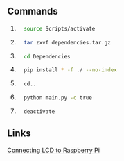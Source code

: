 ## Commands

  1.  ```bash
        source Scripts/activate 
      ```
  2.  ```bash
        tar zxvf dependencies.tar.gz
      ```
  3.  ```bash
        cd Dependencies
      ```
  4.  ```bash
        pip install * -f ./ --no-index
      ```
  5.  ```bash
        cd..
      ```
  6.  ```bash
        python main.py -c true
      ```
  7.  ```bash
        deactivate
      ```
## Links
[Connecting LCD to Raspberry Pi](https://www.electroniclinic.com/raspberry-pi-16x2-lcd-i2c-interfacing-and-python-programming/)
